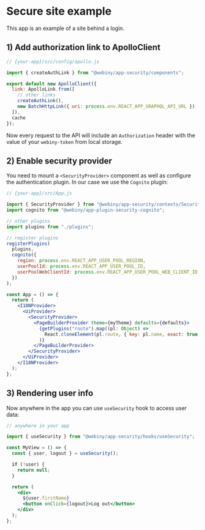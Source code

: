 # Secure site example

This app is an example of a site behind a login.

## 1) Add authorization link to ApolloClient

```js
// {your-app}/src/config/apollo.js

import { createAuthLink } from "@webiny/app-security/components";

export default new ApolloClient({
  link: ApolloLink.from([
    // other links
    createAuthLink(),
    new BatchHttpLink({ uri: process.env.REACT_APP_GRAPHQL_API_URL })
  ]),
  cache
});
```

Now every request to the API will include an `Authorization` header with the value of your `webiny-token` from local storage.

## 2) Enable security provider

You need to mount a `<SecurityProvider>` component as well as configure the authentication plugin. In our case we use the `Cognito` plugin:

```jsx
// {your-app}/src/App.js

import { SecurityProvider } from "@webiny/app-security/contexts/Security";
import cognito from "@webiny/app-plugin-security-cognito";

// other plugins
import plugins from "./plugins";

// register plugins
registerPlugins(
  plugins,
  cognito({
    region: process.env.REACT_APP_USER_POOL_REGION,
    userPoolId: process.env.REACT_APP_USER_POOL_ID,
    userPoolWebClientId: process.env.REACT_APP_USER_POOL_WEB_CLIENT_ID
  })
);

const App = () => {
  return (
    <I18NProvider>
      <UiProvider>
        <SecurityProvider>
          <PageBuilderProvider theme={myTheme} defaults={defaults}>
            {getPlugins("route").map((pl: Object) =>
              React.cloneElement(pl.route, { key: pl.name, exact: true })
            )}
          </PageBuilderProvider>
        </SecurityProvider>
      </UiProvider>
    </I18NProvider>
  );
};
```

## 3) Rendering user info

Now anywhere in the app you can use `useSecurity` hook to access user data:

```jsx
// anywhere in your app

import { useSecurity } from "@webiny/app-security/hooks/useSecurity";

const MyView = () => {
  const { user, logout } = useSecurity();

  if (!user) {
    return null;
  }

  return (
    <div>
      ${user.firstName}
      <button onClick={logout}>Log out</button>
    </div>
  );
};
```
